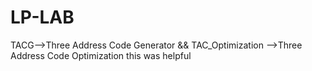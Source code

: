 # LP-LAB
TACG-->Three Address Code Generator &&
TAC_Optimization -->Three Address Code Optimization
this was helpful 
